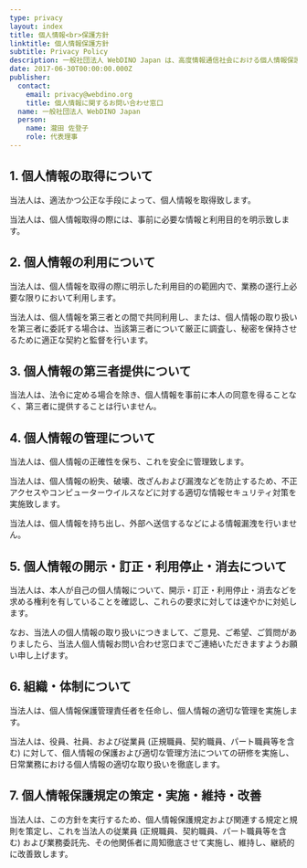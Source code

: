 ```yaml
---
type: privacy
layout: index
title: 個人情報<br>保護方針
linktitle: 個人情報保護方針
subtitle: Privacy Policy
description: 一般社団法人 WebDINO Japan は、高度情報通信社会における個人情報保護の重要性を認識し、以下の方針に基づき個人情報の保護に努めます。
date: 2017-06-30T00:00:00.000Z
publisher:
  contact:
    email: privacy@webdino.org
    title: 個人情報に関するお問い合わせ窓口
  name: 一般社団法人 WebDINO Japan
  person:
    name: 瀧田 佐登子
    role: 代表理事
---
```

## 1. 個人情報の取得について

当法人は、適法かつ公正な手段によって、個人情報を取得致します。

当法人は、個人情報取得の際には、事前に必要な情報と利用目的を明示致します。

## 2. 個人情報の利用について

当法人は、個人情報を取得の際に明示した利用目的の範囲内で、業務の遂行上必要な限りにおいて利用します。

当法人は、個人情報を第三者との間で共同利用し、または、個人情報の取り扱いを第三者に委託する場合は、当該第三者について厳正に調査し、秘密を保持させるために適正な契約と監督を行います。

## 3. 個人情報の第三者提供について

当法人は、法令に定める場合を除き、個人情報を事前に本人の同意を得ることなく、第三者に提供することは行いません。

## 4. 個人情報の管理について

当法人は、個人情報の正確性を保ち、これを安全に管理致します。

当法人は、個人情報の紛失、破壊、改ざんおよび漏洩などを防止するため、不正アクセスやコンピューターウイルスなどに対する適切な情報セキュリティ対策を実施致します。

当法人は、個人情報を持ち出し、外部へ送信するなどによる情報漏洩を行いません。

## 5. 個人情報の開示・訂正・利用停止・消去について

当法人は、本人が自己の個人情報について、開示・訂正・利用停止・消去などを求める権利を有していることを確認し、これらの要求に対しては速やかに対処します。

なお、当法人の個人情報の取り扱いにつきまして、ご意見、ご希望、ご質問がありましたら、当法人個人情報お問い合わせ窓口までご連絡いただきますようお願い申し上げます。

## 6. 組織・体制について

当法人は、個人情報保護管理責任者を任命し、個人情報の適切な管理を実施します。

当法人は、役員、社員、および従業員 (正規職員、契約職員、パート職員等を含む) に対して、個人情報の保護および適切な管理方法についての研修を実施し、日常業務における個人情報の適切な取り扱いを徹底します。

## 7. 個人情報保護規定の策定・実施・維持・改善

当法人は、この方針を実行するため、個人情報保護規定および関連する規定と規則を策定し、これを当法人の従業員 (正規職員、契約職員、パート職員等を含む) および業務委託先、その他関係者に周知徹底させて実施し、維持し、継続的に改善致します。
